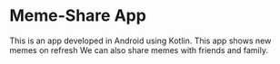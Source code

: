 # Meme-Share App
This is an app developed in Android using Kotlin.
This app shows new memes on refresh
We can also share memes with friends and family.
